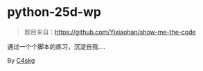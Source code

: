 # python-25d-wp
 
> 题目来自：https://github.com/Yixiaohan/show-me-the-code

通过一个个脚本的练习，沉淀自我....

By [C4skg](https://c4skg.top)